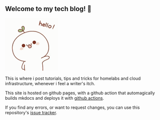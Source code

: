 ## Welcome to my tech blog! 🙌

![ ](\assets\images\hello.gif#left)

This is where i post tutorials, tips and tricks for homelabs and cloud infrastructure, whenever i feel a writer's itch.

This site is hosted on github pages, with a github action that automagically builds mkdocs and deploys it with [github actions](https://github.com/frealmyr/docs.fmlab.no).

If you find any errors, or want to request changes, you can use this  repository's [issue tracker](https://github.com/frealmyr/docs.fmlab.no/issues).

